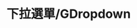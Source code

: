 <script setup>
import {ref , onMounted , computed  } from 'vue';
import demo from './demo.vue'

const source = ref(null);
const sourceComputed = computed(()=>{
    return ` 
\`\`\` javascript 
${source.value}  
\`\`\`
`;
})

onMounted(async() => {
    source.value = (await import(`./demo.vue?raw`)).default;
})
</script>

<demo />


<!-- 正文开始 -->

# 下拉選單/GDropdown 

<v-md-editor v-model="sourceComputed" mode="preview" />
